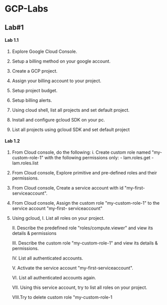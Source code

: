 # GCP-Labs

## Lab#1

#### Lab 1.1

1. Explore Google Cloud Console.

2. Setup a billing method on your google account.

3. Create a GCP project.

4. Assign your billing account to your project.

5. Setup project budget.

6. Setup billing alerts.

7. Using cloud shell, list all projects and set default project.

8. Install and configure gcloud SDK on your pc.

9. List all projects using gcloud SDK and set default project

#### Lab 1.2

1. From Cloud console, do the following:
    i. Create custom role named "my-custom-role-1" with the following permissions only:
        - Iam.roles.get
        - Iam.roles.list


2. From Cloud console, Explore primitive and pre-defined roles and their permissions.


3. From Cloud console, Create a service account with id "my-first-serviceaccount".


4. From Cloud console, Assign the custom role "my-custom-role-1" to the service account "my-first- serviceaccount"


5. Using gcloud,
    I. List all roles on your project.

    II. Describe the predefined role "roles/compute.viewer" and view its details & permissions

    III. Describe the custom role "my-custom-role-1" and view its details & permissions.
    
    IV. List all authenticated accounts.
    
    V. Activate the service account "my-first-serviceaccount".
    
    VI. List all authenticated accounts again.
    
    VII. Using this service account, try to list all roles on your project.
    
    VIII.Try to delete custom role "my-custom-role-1


